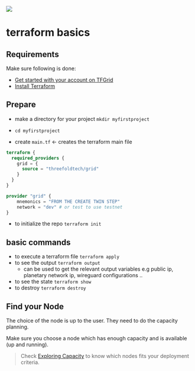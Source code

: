 ![ ](./advanced/img//terraform_.png)

# terraform basics

## Requirements

<!-- please make sure to read [What you need to know before getting started](grid3_developer_basics) -->

Make sure following is done:

- [Get started with your account on TFGrid](../getstarted/tfgrid3_getstarted.md)
- [Install Terraform](../terraform/terraform_install.md)

## Prepare

- make a directory for your project `mkdir myfirstproject`
- `cd myfirstproject`

- create `main.tf` <- creates the terraform main file

```terraform
terraform {
  required_providers {
    grid = {
      source = "threefoldtech/grid"
    }
  }
}

provider "grid" {
    mnemonics = "FROM THE CREATE TWIN STEP"
    network = "dev" # or test to use testnet
}

```

- to initialize the repo `terraform init`

## basic commands

- to execute a terraform file `terraform apply `
- to see the output `terraform output`
  - can be used to get the relevant output variables e.g public ip, planetary network ip, wireguard configurations ..
- to see the state `terraform show`
- to destroy `terraform destroy`

## Find your Node

The choice of the node is up to the user. They need to do the capacity planning.

Make sure you choose a node which has enough capacity and is available (up and running).

> Check [Exploring Capacity](../dashboard/explorer/explorer_home.md) to know which nodes fits your deployment criteria.
